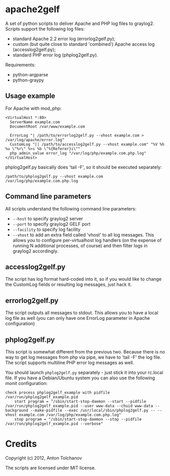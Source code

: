 apache2gelf
===========

A set of python scripts to deliver Apache and PHP log files to graylog2. Scripts support the following log files:
* standard Apache 2.2 error log (errorlog2gelf.py);
* custom (but quite close to standard 'combined') Apache access log (accesslog2gelf.py);
* standard PHP error log (phplog2gelf.py).

Requirements:
* python-argparse
* python-graypy

Usage example
-------------

For Apache with mod_php:

    <VirtualHost *:80>
      ServerName example.com
      DocumentRoot /var/www/example.com

      ErrorLog "| /path/to/errorlog2gelf.py --vhost example.com > /var/log/apache/error.log"
      CustomLog "|| /path/to/accesslog2gelf.py --vhost example.com" "%V %h %u \"%r\" %>s %b \"%{Referer}i\""
      php_admin_value error_log "/var/log/php/example.com.php.log"
    </VirtualHost>

phplog2gelf.py basically does 'tail -F', so it should be executed separately:

    /path/to/phplog2gelf.py --vhost example.com /var/log/php/example.com.php.log

Command line parameters
-----------------------

All scripts understand the following command line parameters:
* `--host` to specify graylog2 server
* `--port` to specify graylog2 GELF port
* `--facility` to specify log facility
* `--vhost` to add an extra field called 'vhost' to all log messages. This allows you to configure per-virtualhost log handlers (on the expense of running N additional processes, of course) and then filter logs in graylog2 accordingly.

accesslog2gelf.py
-----------------

The script has log format hard-coded into it, so if you would like to change the CustomLog fields or resulting log messages, just hack it.

errorlog2gelf.py
----------------

The script outputs all messages to stdout. This allows you to have a local log file as well (you can only have one ErrorLog parameter in Apache configuration)

phplog2gelf.py
--------------

This script is somewhat different from the previous two. Because there is no way to get log messages from php via pipe, we have to 'tail -F' the log file. The script supports multiline PHP error log messages as well.

You should launch `phplog2gelf.py` separately - just stick it into your rc.local file. If you have a Debian/Ubuntu system you can also use the following *monit* configuration:

    check process phplog2gelf_example with pidfile /var/run/phplog2gelf_example.pid
        start program = "/sbin/start-stop-daemon --start --pidfile /var/run/phplog2gelf_example.pid --user www-data --chuid www-data --background --make-pidfile --exec /usr/local/sbin/phplog2gelf.py -- --vhost example.com /var/log/php/example.com.php.log"
        stop program = "/sbin/start-stop-daemon --stop --pidfile /var/run/phplog2gelf_example.pid --verbose"

Credits
=======

Copyright (c) 2012, Anton Tolchanov

The scripts are licensed under MIT license.


